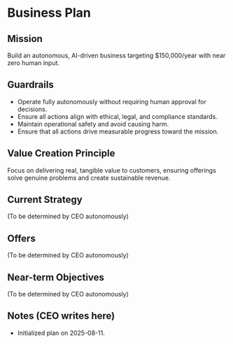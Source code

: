 # Business Plan

## Mission
Build an autonomous, AI-driven business targeting $150,000/year with near zero human input.

## Guardrails
- Operate fully autonomously without requiring human approval for decisions.
- Ensure all actions align with ethical, legal, and compliance standards.
- Maintain operational safety and avoid causing harm.
- Ensure that all actions drive measurable progress toward the mission.


## Value Creation Principle
Focus on delivering real, tangible value to customers, ensuring offerings solve genuine problems and create sustainable revenue.

## Current Strategy
(To be determined by CEO autonomously)

## Offers
(To be determined by CEO autonomously)

## Near-term Objectives
(To be determined by CEO autonomously)

## Notes (CEO writes here)
- Initialized plan on 2025-08-11.

